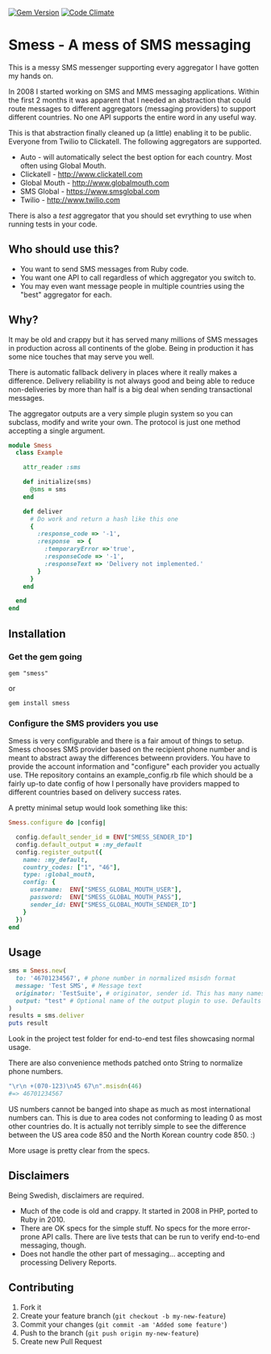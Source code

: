 [![Gem Version](https://badge.fury.io/rb/smess.png)](http://badge.fury.io/rb/smess)
[![Code Climate](https://codeclimate.com/github/eimermusic/smess.png)](https://codeclimate.com/github/eimermusic/smess)

# Smess - A mess of SMS messaging

This is a messy SMS messenger supporting every aggregator I have gotten my hands on.

In 2008 I started working on SMS and MMS messaging applications. Within the first 2 months it was apparent that I needed an abstraction that could route messages to different aggregators (messaging providers) to support different countries. No one API supports the entire word in any useful way.

This is that abstraction finally cleaned up (a little) enabling it to be public. Everyone from Twilio to Clickatell. The following aggregators are supported.

* Auto - will automatically select the best option for each country. Most often using Global Mouth.
* Clickatell - http://www.clickatell.com
* Global Mouth - http://www.globalmouth.com
* SMS Global - https://www.smsglobal.com
* Twilio - http://www.twilio.com

There is also a _test_ aggregator that you should set evrything to use when running tests in your code.


## Who should use this?

* You want to send SMS messages from Ruby code.
* You want one API to call regardless of which aggregator you switch to.
* You may even want message people in multiple countries using the "best" aggregator for each.

## Why?

It may be old and crappy but it has served many millions of SMS messages in production across all continents of the globe. Being in production it has some nice touches that may serve you well.

There is automatic fallback delivery in places where it really makes a difference. Delivery reliability is not always good and being able to reduce non-deliveries by more than half is a big deal when sending transactional messages.

The aggregator outputs are a very simple plugin system so you can subclass, modify and write your own. The protocol is just one method accepting a single argument.

```ruby
module Smess
  class Example

    attr_reader :sms

    def initialize(sms)
      @sms = sms
    end

    def deliver
      # Do work and return a hash like this one
      {
        :response_code => '-1',
        :response  => {
          :temporaryError =>'true',
          :responseCode => '-1',
          :responseText => 'Delivery not implemented.'
        }
      }
    end

  end
end
```



## Installation

### Get the gem going

```
gem "smess"
```
or
```
gem install smess
```

### Configure the SMS providers you use
Smess is very configurable and there is a fair amout of things to setup. Smess chooses SMS provider based on the recipient phone number and is meant to abstract away the differences betweenn providers. You have to provide the account information and "configure" each provider you actually use. THe repository contains an example_config.rb file which should be a fairly up-to date config of how I personally have providers mapped to different countries based on delivery success rates.

A pretty minimal setup would look something like this:

```ruby
Smess.configure do |config|

  config.default_sender_id = ENV["SMESS_SENDER_ID"]
  config.default_output = :my_default
  config.register_output({
    name: :my_default,
    country_codes: ["1", "46"],
    type: :global_mouth,
    config: {
      username:  ENV["SMESS_GLOBAL_MOUTH_USER"],
      password:  ENV["SMESS_GLOBAL_MOUTH_PASS"],
      sender_id: ENV["SMESS_GLOBAL_MOUTH_SENDER_ID"]
    }
  })
end
```


## Usage

```ruby
sms = Smess.new(
  to: '46701234567', # phone number in normalized msisdn format
  message: 'Test SMS', # Message text
  originator: 'TestSuite', # originator, sender id. This has many names. Outside the US this can usually be set to whatever you like.
  output: "test" # Optional name of the output plugin to use. Defaults to auto select.
)
results = sms.deliver
puts result
```

Look in the project test folder for end-to-end test files showcasing normal usage.

There are also convenience methods patched onto String to normalize phone numbers.
```ruby
"\r\n +(070-123)\n45 67\n".msisdn(46)
#=> 46701234567
```
US numbers cannot be banged into shape as much as most international numbers can. This is due to area codes not conforming to leading 0 as most other countries do. It is actually not terribly simple to see the difference between the US area code 850 and the North Korean country code 850. :)

More usage is pretty clear from the specs.

## Disclaimers

Being Swedish, disclaimers are required.

* Much of the code is old and crappy. It started in 2008 in PHP, ported to Ruby in 2010.
* There are OK specs for the simple stuff. No specs for the more error-prone API calls. There are live tests that can be run to verify end-to-end messaging, though.
* Does not handle the other part of messaging... accepting and processing Delivery Reports. 



## Contributing

1. Fork it
2. Create your feature branch (`git checkout -b my-new-feature`)
3. Commit your changes (`git commit -am 'Added some feature'`)
4. Push to the branch (`git push origin my-new-feature`)
5. Create new Pull Request